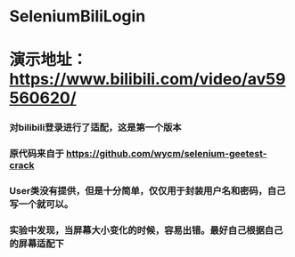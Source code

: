 # SeleniumBiliLogin
# 演示地址：https://www.bilibili.com/video/av59560620/
### 对bilibili登录进行了适配，这是第一个版本
### 原代码来自于 https://github.com/wycm/selenium-geetest-crack
### User类没有提供，但是十分简单，仅仅用于封装用户名和密码，自己写一个就可以。
### 实验中发现，当屏幕大小变化的时候，容易出错。最好自己根据自己的屏幕适配下

